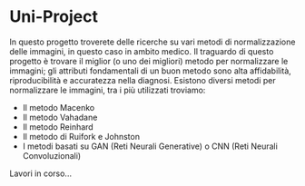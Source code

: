 # Uni-Project
In questo progetto troverete delle ricerche su vari metodi di normalizzazione delle immagini, in questo caso in ambito medico. Il traguardo di questo progetto è trovare il miglior (o uno dei migliori) metodo per normalizzare le immagini; gli attributi fondamentali di un buon metodo sono alta affidabilità, riproducibilità e accuratezza nella diagnosi.
Esistono diversi metodi per normalizzare le immagini, tra i più utilizzati troviamo: 
- Il metodo Macenko
- Il metodo Vahadane
- Il metodo Reinhard
- Il metodo di Ruifork e Johnston
- I metodi basati su GAN (Reti Neurali Generative) o CNN (Reti Neurali Convoluzionali)


Lavori in corso...

